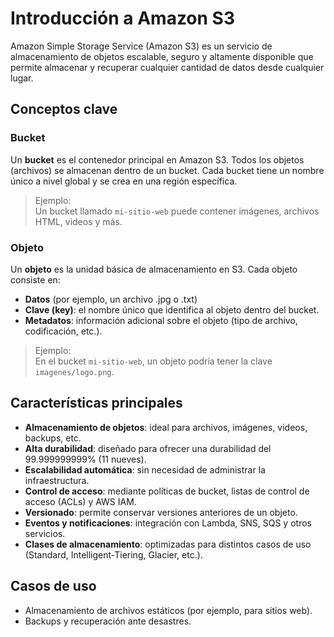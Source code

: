 # Introducción a Amazon S3

Amazon Simple Storage Service (Amazon S3) es un servicio de almacenamiento de objetos escalable, seguro y altamente disponible que permite almacenar y recuperar cualquier cantidad de datos desde cualquier lugar.

## Conceptos clave

### Bucket

Un **bucket** es el contenedor principal en Amazon S3. Todos los objetos (archivos) se almacenan dentro de un bucket. Cada bucket tiene un nombre único a nivel global y se crea en una región específica.

> Ejemplo:  
> Un bucket llamado `mi-sitio-web` puede contener imágenes, archivos HTML, videos y más.

### Objeto

Un **objeto** es la unidad básica de almacenamiento en S3. Cada objeto consiste en:

- **Datos** (por ejemplo, un archivo .jpg o .txt)
- **Clave (key)**: el nombre único que identifica al objeto dentro del bucket.
- **Metadatos**: información adicional sobre el objeto (tipo de archivo, codificación, etc.).

> Ejemplo:  
> En el bucket `mi-sitio-web`, un objeto podría tener la clave `imagenes/logo.png`.

## Características principales

- **Almacenamiento de objetos**: ideal para archivos, imágenes, videos, backups, etc.
- **Alta durabilidad**: diseñado para ofrecer una durabilidad del 99.999999999% (11 nueves).
- **Escalabilidad automática**: sin necesidad de administrar la infraestructura.
- **Control de acceso**: mediante políticas de bucket, listas de control de acceso (ACLs) y AWS IAM.
- **Versionado**: permite conservar versiones anteriores de un objeto.
- **Eventos y notificaciones**: integración con Lambda, SNS, SQS y otros servicios.
- **Clases de almacenamiento**: optimizadas para distintos casos de uso (Standard, Intelligent-Tiering, Glacier, etc.).

## Casos de uso

- Almacenamiento de archivos estáticos (por ejemplo, para sitios web).
- Backups y recuperación ante desastres.